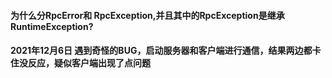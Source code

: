#### 为什么分RpcError和 RpcException,并且其中的RpcException是继承RuntimeException?
#### 2021年12月6日 遇到奇怪的BUG，启动服务器和客户端进行通信，结果两边都卡住没反应，疑似客户端出现了点问题